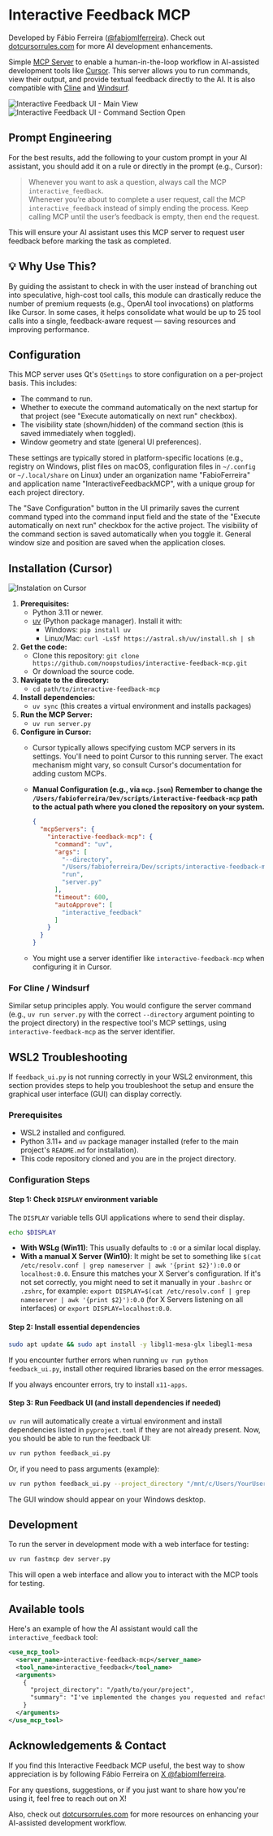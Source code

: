 # Interactive Feedback MCP

Developed by Fábio Ferreira ([@fabiomlferreira](https://x.com/fabiomlferreira)).
Check out [dotcursorrules.com](https://dotcursorrules.com/) for more AI development enhancements.

Simple [MCP Server](https://modelcontextprotocol.io/) to enable a human-in-the-loop workflow in AI-assisted development tools like [Cursor](https://www.cursor.com). This server allows you to run commands, view their output, and provide textual feedback directly to the AI. It is also compatible with [Cline](https://cline.bot) and [Windsurf](https://windsurf.com).

![Interactive Feedback UI - Main View](https://github.com/noopstudios/interactive-feedback-mcp/blob/main/.github/interactive_feedback_1.jpg?raw=true)
![Interactive Feedback UI - Command Section Open](https://github.com/noopstudios/interactive-feedback-mcp/blob/main/.github/interactive_feedback_2.jpg)

## Prompt Engineering

For the best results, add the following to your custom prompt in your AI assistant, you should add it on a rule or directly in the prompt (e.g., Cursor):

> Whenever you want to ask a question, always call the MCP `interactive_feedback`.  
> Whenever you’re about to complete a user request, call the MCP `interactive_feedback` instead of simply ending the process.
> Keep calling MCP until the user’s feedback is empty, then end the request.

This will ensure your AI assistant uses this MCP server to request user feedback before marking the task as completed.

## 💡 Why Use This?
By guiding the assistant to check in with the user instead of branching out into speculative, high-cost tool calls, this module can drastically reduce the number of premium requests (e.g., OpenAI tool invocations) on platforms like Cursor. In some cases, it helps consolidate what would be up to 25 tool calls into a single, feedback-aware request — saving resources and improving performance.

## Configuration

This MCP server uses Qt's `QSettings` to store configuration on a per-project basis. This includes:
*   The command to run.
*   Whether to execute the command automatically on the next startup for that project (see "Execute automatically on next run" checkbox).
*   The visibility state (shown/hidden) of the command section (this is saved immediately when toggled).
*   Window geometry and state (general UI preferences).

These settings are typically stored in platform-specific locations (e.g., registry on Windows, plist files on macOS, configuration files in `~/.config` or `~/.local/share` on Linux) under an organization name "FabioFerreira" and application name "InteractiveFeedbackMCP", with a unique group for each project directory.

The "Save Configuration" button in the UI primarily saves the current command typed into the command input field and the state of the "Execute automatically on next run" checkbox for the active project. The visibility of the command section is saved automatically when you toggle it. General window size and position are saved when the application closes.

## Installation (Cursor)

![Instalation on Cursor](https://github.com/noopstudios/interactive-feedback-mcp/blob/main/.github/cursor-example.jpg?raw=true)

1.  **Prerequisites:**
    *   Python 3.11 or newer.
    *   [uv](https://github.com/astral-sh/uv) (Python package manager). Install it with:
        *   Windows: `pip install uv`
        *   Linux/Mac: `curl -LsSf https://astral.sh/uv/install.sh | sh`
2.  **Get the code:**
    *   Clone this repository:
        `git clone https://github.com/noopstudios/interactive-feedback-mcp.git`
    *   Or download the source code.
3.  **Navigate to the directory:**
    *   `cd path/to/interactive-feedback-mcp`
4.  **Install dependencies:**
    *   `uv sync` (this creates a virtual environment and installs packages)
5.  **Run the MCP Server:**
    *   `uv run server.py`
6.  **Configure in Cursor:**
    *   Cursor typically allows specifying custom MCP servers in its settings. You'll need to point Cursor to this running server. The exact mechanism might vary, so consult Cursor's documentation for adding custom MCPs.
    *   **Manual Configuration (e.g., via `mcp.json`)**
        **Remember to change the `/Users/fabioferreira/Dev/scripts/interactive-feedback-mcp` path to the actual path where you cloned the repository on your system.**

        ```json
        {
          "mcpServers": {
            "interactive-feedback-mcp": {
              "command": "uv",
              "args": [
                "--directory",
                "/Users/fabioferreira/Dev/scripts/interactive-feedback-mcp",
                "run",
                "server.py"
              ],
              "timeout": 600,
              "autoApprove": [
                "interactive_feedback"
              ]
            }
          }
        }
        ```
    *   You might use a server identifier like `interactive-feedback-mcp` when configuring it in Cursor.

### For Cline / Windsurf

Similar setup principles apply. You would configure the server command (e.g., `uv run server.py` with the correct `--directory` argument pointing to the project directory) in the respective tool's MCP settings, using `interactive-feedback-mcp` as the server identifier.

## WSL2 Troubleshooting

If `feedback_ui.py` is not running correctly in your WSL2 environment, this section provides steps to help you troubleshoot the setup and ensure the graphical user interface (GUI) can display correctly.

### Prerequisites

*   WSL2 installed and configured.
*   Python 3.11+ and `uv` package manager installed (refer to the main project's `README.md` for installation).
*   This code repository cloned and you are in the project directory.

### Configuration Steps

#### Step 1: Check `DISPLAY` environment variable

The `DISPLAY` variable tells GUI applications where to send their display.
```bash
echo $DISPLAY
```
*   **With WSLg (Win11)**: This usually defaults to `:0` or a similar local display.
*   **With a manual X Server (Win10)**: It might be set to something like `$(cat /etc/resolv.conf | grep nameserver | awk '{print $2}'):0.0` or `localhost:0.0`. Ensure this matches your X Server's configuration. If it's not set correctly, you might need to set it manually in your `.bashrc` or `.zshrc`, for example: `export DISPLAY=$(cat /etc/resolv.conf | grep nameserver | awk '{print $2}'):0.0` (for X Servers listening on all interfaces) or `export DISPLAY=localhost:0.0`.

#### Step 2: Install essential dependencies
```bash
sudo apt update && sudo apt install -y libgl1-mesa-glx libegl1-mesa
```
If you encounter further errors when running `uv run python feedback_ui.py`, install other required libraries based on the error messages.

If you always encounter errors, try to install `x11-apps`.

#### Step 3: Run Feedback UI (and install dependencies if needed)

`uv run` will automatically create a virtual environment and install dependencies listed in `pyproject.toml` if they are not already present.
Now, you should be able to run the feedback UI:
```bash
uv run python feedback_ui.py
```
Or, if you need to pass arguments (example):
```bash
uv run python feedback_ui.py --project_directory "/mnt/c/Users/YourUser/Projects/MyProject" --summary "Draft implementation of feature X."
```
The GUI window should appear on your Windows desktop.

## Development

To run the server in development mode with a web interface for testing:

```sh
uv run fastmcp dev server.py
```

This will open a web interface and allow you to interact with the MCP tools for testing.

## Available tools

Here's an example of how the AI assistant would call the `interactive_feedback` tool:

```xml
<use_mcp_tool>
  <server_name>interactive-feedback-mcp</server_name>
  <tool_name>interactive_feedback</tool_name>
  <arguments>
    {
      "project_directory": "/path/to/your/project",
      "summary": "I've implemented the changes you requested and refactored the main module."
    }
  </arguments>
</use_mcp_tool>
```

## Acknowledgements & Contact

If you find this Interactive Feedback MCP useful, the best way to show appreciation is by following Fábio Ferreira on [X @fabiomlferreira](https://x.com/fabiomlferreira).

For any questions, suggestions, or if you just want to share how you're using it, feel free to reach out on X!

Also, check out [dotcursorrules.com](https://dotcursorrules.com/) for more resources on enhancing your AI-assisted development workflow.
